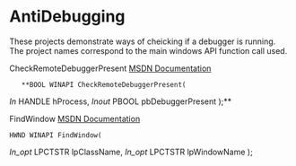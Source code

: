 # AntiDebugging
These projects demonstrate ways of cheicking if a debugger is running. The project names correspond to the main windows API function call used.

CheckRemoteDebuggerPresent
[MSDN Documentation](https://msdn.microsoft.com/en-us/library/windows/desktop/ms679280%28v=vs.85%29.aspx)

	   **BOOL WINAPI CheckRemoteDebuggerPresent(
  _In_    HANDLE hProcess,
  _Inout_ PBOOL  pbDebuggerPresent
);**

FindWindow
[MSDN Documentation](https://msdn.microsoft.com/en-us/library/windows/desktop/ms633499%28v=vs.85%29.aspx)

    HWND WINAPI FindWindow(
  _In_opt_ LPCTSTR lpClassName,
  _In_opt_ LPCTSTR lpWindowName
);

